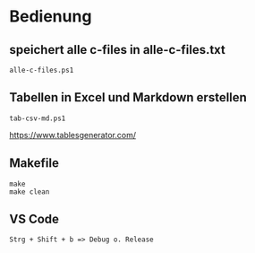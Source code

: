# Bedienung

## speichert alle c-files in alle-c-files.txt

    alle-c-files.ps1

## Tabellen in Excel und Markdown erstellen

    tab-csv-md.ps1

https://www.tablesgenerator.com/

## Makefile

    make
    make clean

## VS Code

    Strg + Shift + b => Debug o. Release
